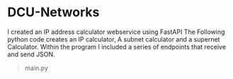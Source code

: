# DCU-Networks

I created an IP address calculator webservice using FastAPI
The Following python code creates an IP calculator, A subnet calculator and a supernet Calculator.
Within the program I included a series of endpoints that receive and send JSON.
> main.py

